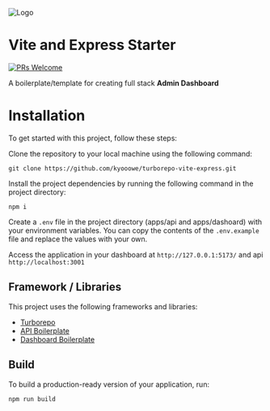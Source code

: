 ![Logo](https://mir-s3-cdn-cf.behance.net/project_modules/1400/74731f76965389.5c7945b0cfcc3.gif)

# Vite and Express Starter
[![PRs Welcome](https://img.shields.io/badge/PRs-welcome-brightgreen.svg?style=flat-square)](https://makeapullrequest.com)

A boilerplate/template for creating full stack **Admin Dashboard**

# Installation

To get started with  this project, follow these steps:

Clone the repository to your local machine using the following command:
```
git clone https://github.com/kyooowe/turborepo-vite-express.git
```

Install the project dependencies by running the following command in the project directory:
```
npm i 
```

Create a `.env` file in the project directory (apps/api and apps/dashoard) with your environment variables. You can copy the contents of the `.env.example` file and replace the values  with your own.

Access the application in your dashboard at `http://127.0.0.1:5173/` and api `http://localhost:3001`

## Framework / Libraries

This project uses the following frameworks and libraries:

 - [Turborepo](https://turbo.build/repo)
 - [API Boilerplate](https://github.com/kyooowe/express-boilerplate)
 - [Dashboard Boilerplate](https://github.com/kyooowe/vite-template-tailwind)

## Build

To build a production-ready version of your application, run:

```
npm run build
```